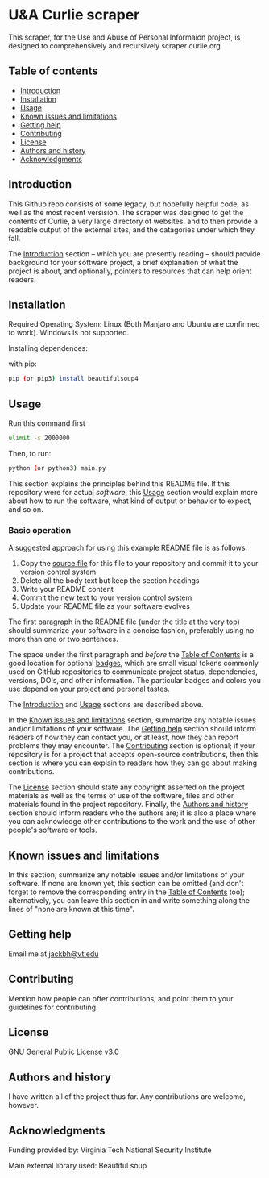U&A Curlie scraper
=================================================

This scraper, for the Use and Abuse of Personal Informaion project, is designed to comprehensively and recursively scraper curlie.org


Table of contents
-----------------

* [Introduction](#introduction)
* [Installation](#installation)
* [Usage](#usage)
* [Known issues and limitations](#known-issues-and-limitations)
* [Getting help](#getting-help)
* [Contributing](#contributing)
* [License](#license)
* [Authors and history](#authors-and-history)
* [Acknowledgments](#acknowledgments)


Introduction
------------

This Github repo consists of some legacy, but hopefully helpful code, as well as the most recent versision.
The scraper was designed to get the contents of Curlie, a very large directory of websites, and to then provide a readable output of the 
external sites, and the catagories under which they fall.

The [Introduction](#introduction) section &ndash; which you are presently reading &ndash; should provide background for your software project, a brief explanation of what the project is about, and optionally, pointers to resources that can help orient readers.


Installation
------------

Required Operating System:
Linux
(Both Manjaro and Ubuntu are confirmed to work).
Windows is not supported.

Installing dependences:

with pip:
```bash
pip (or pip3) install beautifulsoup4
```

Usage
-----

Run this command first
```bash
ulimit -s 2000000
```

Then, to run:
```bash
python (or python3) main.py
```
This section explains the principles behind this README file.  If this repository were for actual _software_, this [Usage](#usage) section would explain more about how to run the software, what kind of output or behavior to expect, and so on.

### Basic operation

A suggested approach for using this example README file is as follows:

1. Copy the [source file](README.md) for this file to your repository and commit it to your version control system
2. Delete all the body text but keep the section headings
3. Write your README content
4. Commit the new text to your version control system
5. Update your README file as your software evolves

The first paragraph in the README file (under the title at the very top) should summarize your software in a concise fashion, preferably using no more than one or two sentences.

The space under the first paragraph and _before_ the [Table of Contents](#table-of-contents) is a good location for optional [badges](https://github.com/badges/shields), which are small visual tokens commonly used on GitHub repositories to communicate project status, dependencies, versions, DOIs, and other information.  The particular badges and colors you use depend on your project and personal tastes.

The [Introduction](#introduction) and [Usage](#usage) sections are described above.

In the [Known issues and limitations](#known-issues) section, summarize any notable issues and/or limitations of your software.  The [Getting help](#getting-help) section should inform readers of how they can contact you, or at least, how they can report problems they may encounter.  The [Contributing](#contributing) section is optional; if your repository is for a project that accepts open-source contributions, then this section is where you can explain to readers how they can go about making contributions.

The [License](#license) section should state any copyright asserted on the project materials as well as the terms of use of the software, files and other materials found in the project repository.  Finally, the [Authors and history](#authors-and-history) section should inform readers who the authors are; it is also a place where you can acknowledge other contributions to the work and the use of other people's software or tools.

Known issues and limitations
----------------------------

In this section, summarize any notable issues and/or limitations of your software.  If none are known yet, this section can be omitted (and don't forget to remove the corresponding entry in the [Table of Contents](#table-of-contents) too); alternatively, you can leave this section in and write something along the lines of "none are known at this time".


Getting help
------------

Email me at jackbh@vt.edu

Contributing
------------

Mention how people can offer contributions, and point them to your guidelines for contributing.


License
-------

GNU General Public License v3.0

Authors and history
---------------------------

I have written all of the project thus far. Any contributions are welcome, however.

Acknowledgments
---------------

Funding provided by:
Virginia Tech National Security Institute

Main external library used:
Beautiful soup
